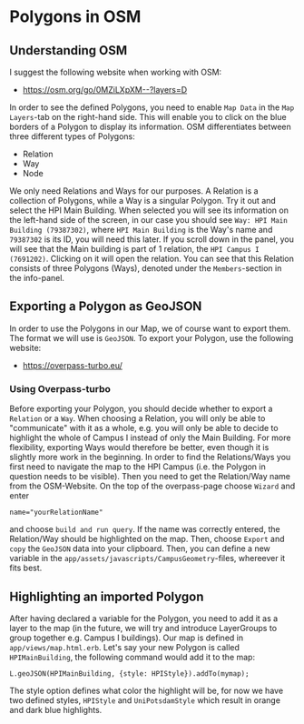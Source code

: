 # Polygons in OSM

## Understanding OSM

I suggest the following website when working with OSM:
- https://osm.org/go/0MZiLXpXM--?layers=D

In order to see the defined Polygons, you need to enable `Map Data` in the `Map Layers`-tab on the right-hand side. This will enable you to click on the blue borders of a Polygon to display its information.
OSM differentiates between three different types of Polygons:
- Relation
- Way
- Node

We only need Relations and Ways for our purposes. A Relation is a collection of Polygons, while a Way is a singular Polygon. Try it out and select the HPI Main Building. When selected you will see its information on the left-hand side of the screen, in our case you should see `Way: HPI Main Building (79387302)`, where `HPI Main Building` is the Way's name and `79387302` is its ID, you will need this later. If you scroll down in the panel, you will see that the Main building is part of 1 relation, the `HPI Campus I (7691202)`. Clicking on it will open the relation. You can see that this Relation consists of three Polygons (Ways), denoted under the `Members`-section in the info-panel.

## Exporting a Polygon as GeoJSON

In order to use the Polygons in our Map, we of course want to export them. The format we will use is `GeoJSON`.
To export your Polygon, use the following website:
- https://overpass-turbo.eu/

### Using Overpass-turbo
Before exporting your Polygon, you should decide whether to export a `Relation` or a `Way`. When choosing a Relation, you will only be able to "communicate" with it as a whole, e.g. you will only be able to decide to highlight the whole of Campus I instead of only the Main Building. For more flexibility, exporting Ways would therefore be better, even though it is slightly more work in the beginning.
In order to find the Relations/Ways you first need to navigate the map to the HPI Campus (i.e. the Polygon in question needs to be visible). Then you need to get the Relation/Way name from the OSM-Website. On the top of the overpass-page choose `Wizard` and enter 
```console
name="yourRelationName"
```
and choose `build and run query`. If the name was correctly entered, the Relation/Way should be highlighted on the map. Then, choose `Export` and `copy` the `GeoJSON` data into your clipboard. Then, you can define a new variable in the `app/assets/javascripts/CampusGeometry`-files, whereever it fits best.

## Highlighting an imported Polygon
After having declared a variable for the Polygon, you need to add it as a layer to the map (in the future, we will try and introduce LayerGroups to group together e.g. Campus I buildings).
Our map is defined in `app/views/map.html.erb`. Let's say your new Polygon is called `HPIMainBuilding`, the following command would add it to the map:
```console
L.geoJSON(HPIMainBuilding, {style: HPIStyle}).addTo(mymap);
```
The style option defines what color the highlight will be, for now we have two defined styles, `HPIStyle` and `UniPotsdamStyle` which result in orange and dark blue highlights.